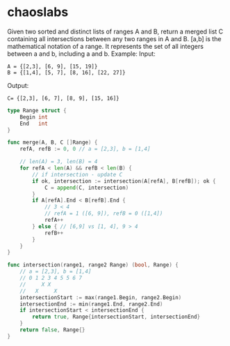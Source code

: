 # chaoslabs

Given two sorted and distinct lists of ranges A and B, return a merged list C containing all intersections between any two ranges in A and B.
[a,b] is the mathematical notation of a range. It represents the set of all integers between a and b, including a and b.
Example:
Input:
```
A = {[2,3], [6, 9], [15, 19]}
B = {[1,4], [5, 7], [8, 16], [22, 27]}
```
Output:
```
C= {[2,3], [6, 7], [8, 9], [15, 16]}
```

```go
type Range struct {
	Begin int
	End   int
}

func merge(A, B, C []Range) {
	refA, refB := 0, 0 // a = [2,3], b = [1,4]

	// len(A) = 3, len(B) = 4
	for refA < len(A) && refB < len(B) {
		// if intersection - update C
		if ok, intersection := intersection(A[refA], B[refB]); ok {
			C = append(C, intersection)
		}
		if A[refA].End < B[refB].End {
			// 3 < 4
			// refA = 1 ([6, 9]), refB = 0 ([1,4])
			refA++
		} else { // [6,9] vs [1, 4], 9 > 4
			refB++
		}
	}
}

func intersection(range1, range2 Range) (bool, Range) {
	// a = [2,3], b = [1,4]
	// 0 1 2 3 4 5 5 6 7
	//     X X
	//   X     X
	intersectionStart := max(range1.Begin, range2.Begin)
	intersectionEnd := min(range1.End, range2.End)
	if intersectionStart < intersectionEnd {
		return true, Range{intersectionStart, intersectionEnd}
	}
	return false, Range{}
}
```

